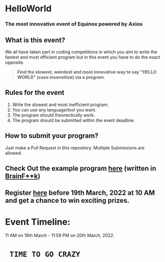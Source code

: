 # HelloWorld

### The most **innovative** event of Equinox powered by Axios

## What is this event?

We all have taken part in coding competitions in which you aim to write the fastest and most efficient program but in this event you have to do the exact opposite.

> **Find the slowest, weirdest and most innovative way to say "HELLO WORLD" (case insensitive) via a program**.

## Rules for the event

1. Write the slowest and most inefficient program.
1. You can use any language/tool you want.
1. The program should theorectically work.
1. The program should be submitted within the event deadline.

## How to submit your program?

Just make a Pull Request in this repository.
Multiple Submissions are allowed.

## Check Out the example program [here](example.bf)  (written in [BrainF**k](https://youtu.be/hdHjjBS4cs8))
## Register [here](https://forms.gle/cpfNd4i1pNNa5u6t6) before 19th March, 2022 at 10 AM and get a chance to win **exciting prizes**.

# Event Timeline: 
11 AM on 19th March - 11:59 PM on 20th March, 2022.

# ``` TIME TO GO CRAZY```
